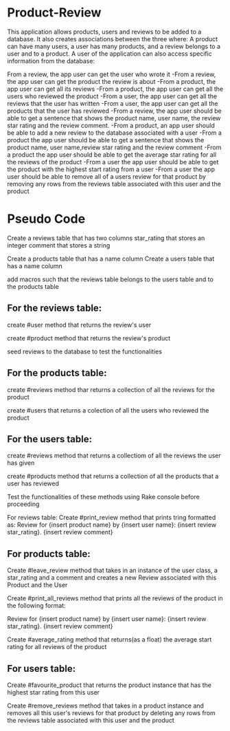 # Product-Review
This application allows products, users and reviews to be added to a database. It also creates associations between the three where: A product can have many users, a user has many products, and a review belongs to a user and to a product. A user of the application can also access specific information from the database:

From a review, the app user can get the user who wrote it -From a review, the app user can get the product the review is about -From a product, the app user can get all its reviews -From a product, the app user can get all the users who reviewed the product -From a user, the app user can get all the reviews that the user has written -From a user, the app user can get all the products that the user has reviewed -From a review, the app user should be able to get a sentence that shows the product name, user name, the review star rating and the review comment. -From a product, an app user should be able to add a new review to the database associated with a user -From a product the app user should be able to get a sentence that shows the product name, user name,review star rating and the review comment -From a product the app user should be able to get the average star rating for all the reviews of the product -From a user the app user should be able to get the product with the highest start rating from a user -From a user the app user should be able to remove all of a users review for that product by removing any rows from the reviews table associated with this user and the product

# Pseudo Code
Create a reviews table that has two columns star_rating that stores an integer
comment that stores a string

Create a products table that has a name column Create a users table that has a name column

add macros such that the reviews table belongs to the users table and to the products table

## For the reviews table:
create #user method that returns the review's user

create #product method that returns the review's product

seed reviews to the database to test the functionalities

## For the products table:

create #reviews method thar returns a collection of all the reviews for the product

create #users that returns a colection of all the users who reviewed the product

## For the users table:
create #reviews method that returns a collectiom of all the reviews the user has given

create #products method that returns a collection of all the products that a user has reviewed

Test the functionalities of these methods using Rake console before proceeding

For reviews table: Create #print_review method that prints tring formatted as: Review for {insert product name} by {insert user name}: {insert review star_rating}. {insert review comment}

## For products table:
Create #leave_review method that takes in an instance of the user class, a star_rating and a comment and creates a new Review associated with this Product and the User

Create #print_all_reviews method that prints all the reviews of the product in the following format: 

Review for {insert product name} by {insert user name}: {insert review star_rating}. {insert review comment}

Create #average_rating method that returns(as a float) the average start rating for all reviews of the product

## For users table:
Create #favourite_product that returns the product instance that has the highest star rating from this user

Create #remove_reviews method that takes in a product instance and removes all this user's reviews for that product by deleting any rows from the reviews table associated with this user and the product
